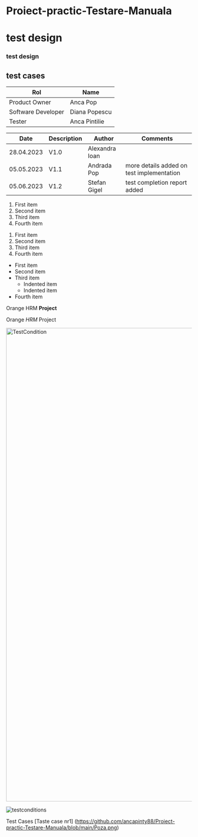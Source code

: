 # Proiect-practic-Testare-Manuala
# test design
### test design
<h2>test cases</h2>

| Rol  | Name  |
|---|---|
| Product Owner | Anca Pop |
| Software Developer | Diana Popescu |
| Tester | Anca Pintilie |

| Date  | Description  | Author | Comments | 
|---|---|---|---|
| 28.04.2023 | V1.0 | Alexandra Ioan |  |
| 05.05.2023 | V1.1| Andrada Pop | more details added on test implementation |
| 05.06.2023 | V1.2 | Stefan Gigel |test completion report added |

1. First item
2. Second item
3. Third item
4. Fourth item

<ol>
  <li>First item</li>
  <li>Second item</li>
  <li>Third item</li>
  <li>Fourth item</li>
</ol>

- First item
- Second item
- Third item
    - Indented item
    - Indented item
- Fourth item

Orange HRM **Project**

Orange *HRM* Project

<img width="1280" alt="TestCondition" src="https://user-images.githubusercontent.com/132688930/236515180-56d8fb7c-e694-45dc-af70-44dd3c5a2054.png">

![testconditions](https://user-images.githubusercontent.com/132688930/236515180-56d8fb7c-e694-45dc-af70-44dd3c5a2054.png)

Test Cases [Taste case nr1] (https://github.com/ancapinty88/Proiect-practic-Testare-Manuala/blob/main/Poza.png)
